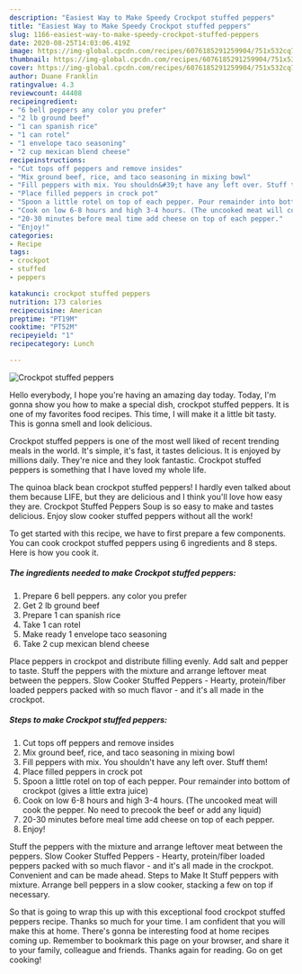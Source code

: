 ```yaml
---
description: "Easiest Way to Make Speedy Crockpot stuffed peppers"
title: "Easiest Way to Make Speedy Crockpot stuffed peppers"
slug: 1166-easiest-way-to-make-speedy-crockpot-stuffed-peppers
date: 2020-08-25T14:03:06.419Z
image: https://img-global.cpcdn.com/recipes/6076185291259904/751x532cq70/crockpot-stuffed-peppers-recipe-main-photo.jpg
thumbnail: https://img-global.cpcdn.com/recipes/6076185291259904/751x532cq70/crockpot-stuffed-peppers-recipe-main-photo.jpg
cover: https://img-global.cpcdn.com/recipes/6076185291259904/751x532cq70/crockpot-stuffed-peppers-recipe-main-photo.jpg
author: Duane Franklin
ratingvalue: 4.3
reviewcount: 44408
recipeingredient:
- "6 bell peppers any color you prefer"
- "2 lb ground beef"
- "1 can spanish rice"
- "1 can rotel"
- "1 envelope taco seasoning"
- "2 cup mexican blend cheese"
recipeinstructions:
- "Cut tops off peppers and remove insides"
- "Mix ground beef, rice, and taco seasoning in mixing bowl"
- "Fill peppers with mix. You shouldn&#39;t have any left over. Stuff them!"
- "Place filled peppers in crock pot"
- "Spoon a little rotel on top of each pepper. Pour remainder into bottom of crockpot (gives a little extra juice)"
- "Cook on low 6-8 hours and high 3-4 hours. (The uncooked meat will cook the pepper. No need to precook the beef or add any liquid)"
- "20-30 minutes before meal time add cheese on top of each pepper."
- "Enjoy!"
categories:
- Recipe
tags:
- crockpot
- stuffed
- peppers

katakunci: crockpot stuffed peppers 
nutrition: 173 calories
recipecuisine: American
preptime: "PT19M"
cooktime: "PT52M"
recipeyield: "1"
recipecategory: Lunch

---
```



![Crockpot stuffed peppers](https://img-global.cpcdn.com/recipes/6076185291259904/751x532cq70/crockpot-stuffed-peppers-recipe-main-photo.jpg)

Hello everybody, I hope you're having an amazing day today. Today, I'm gonna show you how to make a special dish, crockpot stuffed peppers. It is one of my favorites food recipes. This time, I will make it a little bit tasty. This is gonna smell and look delicious.

Crockpot stuffed peppers is one of the most well liked of recent trending meals in the world. It's simple, it's fast, it tastes delicious. It is enjoyed by millions daily. They're nice and they look fantastic. Crockpot stuffed peppers is something that I have loved my whole life.

The quinoa black bean crockpot stuffed peppers! I hardly even talked about them because LIFE, but they are delicious and I think you&#39;ll love how easy they are. Crockpot Stuffed Peppers Soup is so easy to make and tastes delicious. Enjoy slow cooker stuffed peppers without all the work!


To get started with this recipe, we have to first prepare a few components. You can cook crockpot stuffed peppers using 6 ingredients and 8 steps. Here is how you cook it.

<!--inarticleads1-->

##### The ingredients needed to make Crockpot stuffed peppers:

1. Prepare 6 bell peppers. any color you prefer
1. Get 2 lb ground beef
1. Prepare 1 can spanish rice
1. Take 1 can rotel
1. Make ready 1 envelope taco seasoning
1. Take 2 cup mexican blend cheese


Place peppers in crockpot and distribute filling evenly. Add salt and pepper to taste. Stuff the peppers with the mixture and arrange leftover meat between the peppers. Slow Cooker Stuffed Peppers - Hearty, protein/fiber loaded peppers packed with so much flavor - and it&#39;s all made in the crockpot. 

<!--inarticleads2-->

##### Steps to make Crockpot stuffed peppers:

1. Cut tops off peppers and remove insides
1. Mix ground beef, rice, and taco seasoning in mixing bowl
1. Fill peppers with mix. You shouldn&#39;t have any left over. Stuff them!
1. Place filled peppers in crock pot
1. Spoon a little rotel on top of each pepper. Pour remainder into bottom of crockpot (gives a little extra juice)
1. Cook on low 6-8 hours and high 3-4 hours. (The uncooked meat will cook the pepper. No need to precook the beef or add any liquid)
1. 20-30 minutes before meal time add cheese on top of each pepper.
1. Enjoy!


Stuff the peppers with the mixture and arrange leftover meat between the peppers. Slow Cooker Stuffed Peppers - Hearty, protein/fiber loaded peppers packed with so much flavor - and it&#39;s all made in the crockpot. Convenient and can be made ahead. Steps to Make It Stuff peppers with mixture. Arrange bell peppers in a slow cooker, stacking a few on top if necessary. 

So that is going to wrap this up with this exceptional food crockpot stuffed peppers recipe. Thanks so much for your time. I am confident that you will make this at home. There's gonna be interesting food at home recipes coming up. Remember to bookmark this page on your browser, and share it to your family, colleague and friends. Thanks again for reading. Go on get cooking!

